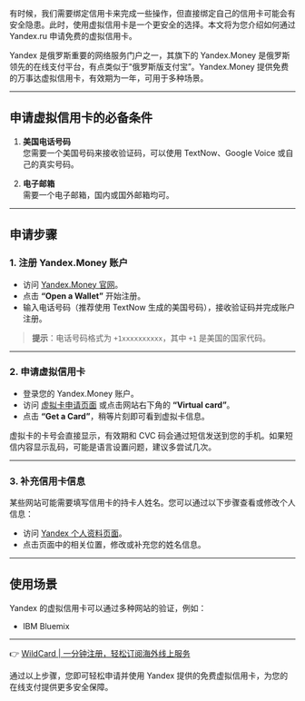 有时候，我们需要绑定信用卡来完成一些操作，但直接绑定自己的信用卡可能会有安全隐患。此时，使用虚拟信用卡是一个更安全的选择。本文将为您介绍如何通过 Yandex.ru 申请免费的虚拟信用卡。

Yandex 是俄罗斯重要的网络服务门户之一，其旗下的 Yandex.Money 是俄罗斯领先的在线支付平台，有点类似于“俄罗斯版支付宝”。Yandex.Money 提供免费的万事达虚拟信用卡，有效期为一年，可用于多种场景。

---

## 申请虚拟信用卡的必备条件

1. **美国电话号码**  
   您需要一个美国号码来接收验证码，可以使用 TextNow、Google Voice 或自己的真实号码。

2. **电子邮箱**  
   需要一个电子邮箱，国内或国外邮箱均可。

---

## 申请步骤

### 1. 注册 Yandex.Money 账户

- 访问 [Yandex.Money 官网](https://money.yandex.ru/)。
- 点击 **“Open a Wallet”** 开始注册。
- 输入电话号码（推荐使用 TextNow 生成的美国号码），接收验证码并完成账户注册。

> **提示**：电话号码格式为 `+1xxxxxxxxxx`，其中 `+1` 是美国的国家代码。

---

### 2. 申请虚拟信用卡

- 登录您的 Yandex.Money 账户。
- 访问 [虚拟卡申请页面](https://money.yandex.ru/cards/virtual) 或点击网站右下角的 **“Virtual card”**。
- 点击 **“Get a Card”**，稍等片刻即可看到虚拟卡信息。

虚拟卡的卡号会直接显示，有效期和 CVC 码会通过短信发送到您的手机。如果短信内容显示乱码，可能是语言设置问题，建议多尝试几次。

---

### 3. 补充信用卡信息

某些网站可能需要填写信用卡的持卡人姓名。您可以通过以下步骤查看或修改个人信息：

- 访问 [Yandex 个人资料页面](https://passport.yandex.ru/profile)。
- 点击页面中的相关位置，修改或补充您的姓名信息。

---

## 使用场景

Yandex 的虚拟信用卡可以通过多种网站的验证，例如：

- IBM Bluemix

---

👉 [WildCard | 一分钟注册，轻松订阅海外线上服务](https://bit.ly/bewildcard)

通过以上步骤，您即可轻松申请并使用 Yandex 提供的免费虚拟信用卡，为您的在线支付提供更多安全保障。